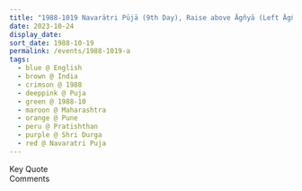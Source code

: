 ```yaml
---
title: "1988-1019 Navarātri Pūjā (9th Day), Raise above Āgñyā (Left Āgñyā and Right Āgñyā), Pratiṣhṭhān, NDA Road, Warje, Pune, Maharashtra, India"
date: 2023-10-24
display_date: 
sort_date: 1988-10-19
permalink: /events/1988-1019-a
tags:
  - blue @ English
  - brown @ India
  - crimson @ 1988
  - deeppink @ Puja
  - green @ 1988-10
  - maroon @ Maharashtra
  - orange @ Pune
  - peru @ Pratishthan
  - purple @ Shri Durga
  - red @ Navaratri Puja
---
```


<wave-list>
  <list-title color="green" width="75">Key Quote</list-title>
  <list-item color="BlanchedAlmond"  width="200"></list-item>
  <list-item color="Lavender"></list-item>
  <list-item color="BlanchedAlmond"></list-item>
</wave-list>

<br>

<wave-list>
  <list-title color="green" width="75">Comments</list-title>
  <list-item color="BlanchedAlmond"  width="200"></list-item>
  <list-item color="Lavender"></list-item>
  <list-item color="BlanchedAlmond"></list-item>
</wave-list>